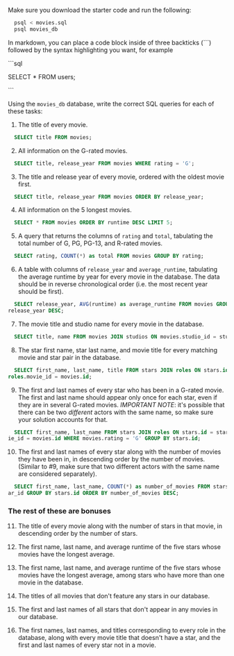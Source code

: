 Make sure you download the starter code and run the following:

```sh
  psql < movies.sql
  psql movies_db
```

In markdown, you can place a code block inside of three backticks (```) followed by the syntax highlighting you want, for example

\```sql

SELECT \* FROM users;

\```

Using the `movies_db` database, write the correct SQL queries for each of these tasks:

1.  The title of every movie.  
  
```sql 
  SELECT title FROM movies;
```

2.  All information on the G-rated movies.  
```sql
  SELECT title, release_year FROM movies WHERE rating = 'G';
```

3.  The title and release year of every movie, ordered with the
    oldest movie first.  
```sql 
  SELECT title, release_year FROM movies ORDER BY release_year;
```
    
4.  All information on the 5 longest movies.  
```sql 
  SELECT * FROM movies ORDER BY runtime DESC LIMIT 5;
```

5.  A query that returns the columns of `rating` and `total`, tabulating the
    total number of G, PG, PG-13, and R-rated movies.  
```sql 
  SELECT rating, COUNT(*) as total FROM movies GROUP BY rating;
```

6.  A table with columns of `release_year` and `average_runtime`,
    tabulating the average runtime by year for every movie in the database. The data should be in reverse chronological order (i.e. the most recent year should be first).  
```sql 
  SELECT release_year, AVG(runtime) as average_runtime FROM movies GROUP BY release_year ORDER BY 
release_year DESC;
```

7.  The movie title and studio name for every movie in the
    database. 
```sql 
  SELECT title, name FROM movies JOIN studios ON movies.studio_id = studios.id;
```

8.  The star first name, star last name, and movie title for every
    matching movie and star pair in the database.  
```sql 
  SELECT first_name, last_name, title FROM stars JOIN roles ON stars.id = star_id JOIN movies ON 
roles.movie_id = movies.id;
```

9.  The first and last names of every star who has been in a G-rated movie. The first and last name should appear only once for each star, even if they are in several G-rated movies. *IMPORTANT NOTE*: it's possible that there can be two *different* actors with the same name, so make sure your solution accounts for that.  
```sql 
  SELECT first_name, last_name FROM stars JOIN roles ON stars.id = star_id JOIN movies ON roles.mov
ie_id = movies.id WHERE movies.rating = 'G' GROUP BY stars.id;
```

10. The first and last names of every star along with the number
    of movies they have been in, in descending order by the number of movies. (Similar to #9, make sure
    that two different actors with the same name are considered separately).  
```sql 
  SELECT first_name, last_name, COUNT(*) as number_of_movies FROM stars JOIN roles ON stars.id = st
ar_id GROUP BY stars.id ORDER BY number_of_movies DESC;
```

### The rest of these are bonuses

11. The title of every movie along with the number of stars in
    that movie, in descending order by the number of stars.

12. The first name, last name, and average runtime of the five
    stars whose movies have the longest average.

13. The first name, last name, and average runtime of the five
    stars whose movies have the longest average, among stars who have more than one movie in the database.

14. The titles of all movies that don't feature any stars in our
    database.

15. The first and last names of all stars that don't appear in any movies in our database.

16. The first names, last names, and titles corresponding to every
    role in the database, along with every movie title that doesn't have a star, and the first and last names of every star not in a movie.
